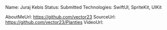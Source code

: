 Name: Juraj Kebis
Status: Submitted
Technologies: SwiftUI, SpriteKit, UIKit

AboutMeUrl: https://github.com/vector23
SourceUrl: https://github.com/vector23/Planties
VideoUrl: 

<!---
EXAMPLE
Name: John Appleseed
Status: Submitted <or> Winner <or> Distinguished <or> Rejected
Technologies: SwiftUI, RealityKit, CoreGraphic

AboutMeUrl: https://linkedin.com/in/johnappleseed
SourceUrl: https://github.com/johnappleseed/wwdc2025
VideoUrl: https://youtu.be/ABCDE123456
-->
